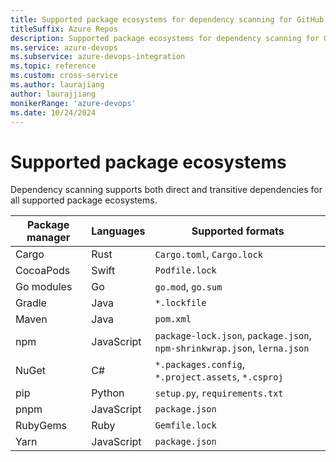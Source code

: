 ```yaml
---
title: Supported package ecosystems for dependency scanning for GitHub Advanced Security for Azure DevOps 
titleSuffix: Azure Repos
description: Supported package ecosystems for dependency scanning for GitHub Advanced Security for Azure DevOps.
ms.service: azure-devops
ms.subservice: azure-devops-integration
ms.topic: reference 
ms.custom: cross-service
ms.author: laurajiang
author: laurajjiang
monikerRange: 'azure-devops'
ms.date: 10/24/2024
---
```


# Supported package ecosystems 

Dependency scanning supports both direct and transitive dependencies for all supported package ecosystems. 

| Package manager  | Languages  | Supported formats |
|---|---|---|
|  Cargo | Rust  | `Cargo.toml`, `Cargo.lock`  | 
|  CocoaPods | Swift  | `Podfile.lock`  | 
|  Go modules | Go  | `go.mod`, `go.sum`  | 
|  Gradle | Java  | `*.lockfile`  | 
|  Maven | Java  | `pom.xml`  | 
|  npm | JavaScript  | `package-lock.json`, `package.json`, `npm-shrinkwrap.json`, `lerna.json` | 
|  NuGet | C# | `*.packages.config`,  `*.project.assets`, `*.csproj` | 
|  pip | Python  | `setup.py`, `requirements.txt`  | 
|  pnpm | JavaScript  | `package.json` | 
|  RubyGems | Ruby  |  `Gemfile.lock` | 
|  Yarn | JavaScript  | `package.json`  | 



